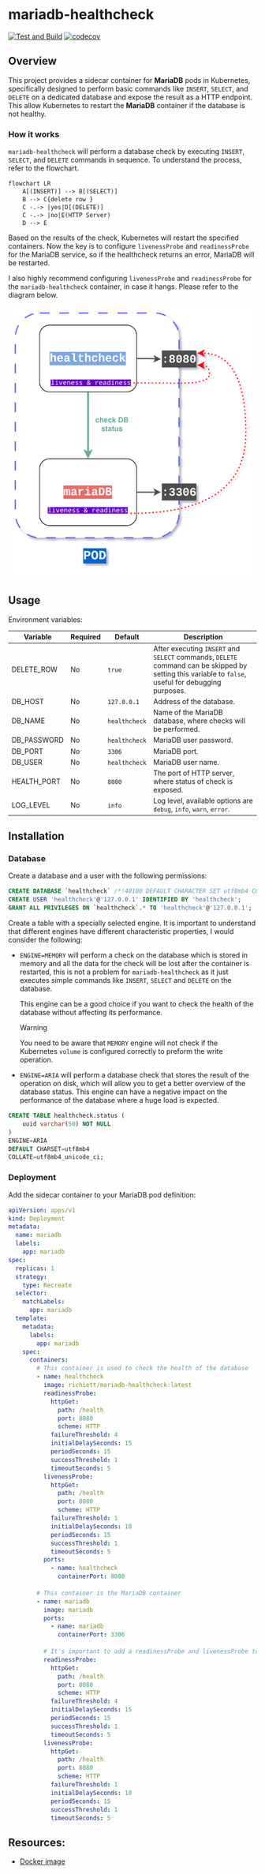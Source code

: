 # mariadb-healthcheck
[![Test and Build](https://github.com/richie-tt/mariadb-healthcheck/actions/workflows/build.yaml/badge.svg?branch=master)](https://github.com/richie-tt/mariadb-healthcheck/actions)
[![codecov](https://codecov.io/gh/richie-tt/mariadb-healthcheck/branch/master/graph/badge.svg)](https://codecov.io/gh/richie-tt/mariadb-healthcheck)

## Overview

This project provides a sidecar container for **MariaDB** pods in Kubernetes, specifically designed to perform basic commands like `INSERT`, `SELECT`, and `DELETE` on a dedicated database and expose the result as a HTTP endpoint. This allow Kubernetes to restart the **MariaDB** container if the database is not healthy.

### How it works

`mariadb-healthcheck` will perform a database check by executing `INSERT`, `SELECT`, and `DELETE` commands in sequence. To understand the process, refer to the flowchart.

```mermaid
flowchart LR
    A[(INSERT)] --> B[(SELECT)]
    B --> C{delete row }
    C -.-> |yes|D[(DELETE)]
    C -.-> |no|E(HTTP Server)
    D --> E
```

Based on the results of the check, Kubernetes will restart the specified containers. Now the key is to configure `livenessProbe` and `readinessProbe` for the MariaDB service,
so if the healthcheck returns an error, MariaDB will be restarted.

I also highly recommend configuring `livenessProbe` and `readinessProbe` for the `mariadb-healthcheck` container, in case it hangs. Please refer to the diagram below.

![liveness_and_readiness](./assets/liveness_and_readiness.svg)

## Usage

Environment variables:

| Variable    | Required | Default       | Description                                                                                                                                         |
| ----------- | -------- | ------------- | --------------------------------------------------------------------------------------------------------------------------------------------------- |
| DELETE_ROW  | No       | `true`        | After executing `INSERT` and `SELECT` commands, `DELETE` command can be skipped by setting this variable to `false`, useful for debugging purposes. |
| DB_HOST     | No       | `127.0.0.1`   | Address of the database.                                                                                                                            |
| DB_NAME     | No       | `healthcheck` | Name of the MariaDB database, where checks will be performed.                                                                                       |
| DB_PASSWORD | No       | `healthcheck` | MariaDB user password.                                                                                                                              |
| DB_PORT     | No       | `3306`        | MariaDB port.                                                                                                                                       |
| DB_USER     | No       | `healthcheck` | MariaDB user name.                                                                                                                                  |
| HEALTH_PORT | No       | `8080`        | The port of HTTP server, where status of check is exposed.                                                                                          |
| LOG_LEVEL   | No       | `info`        | Log level, available options are `debug`, `info`, `warn`, `error`.                                                                                  |


## Installation

### Database

Create a database and a user with the following permissions:

```sql
CREATE DATABASE `healthcheck` /*!40100 DEFAULT CHARACTER SET utf8mb4 COLLATE utf8mb4_unicode_ci */;
CREATE USER 'healthcheck'@'127.0.0.1' IDENTIFIED BY 'healthcheck';
GRANT ALL PRIVILEGES ON `healthcheck`.* TO 'healthcheck'@'127.0.0.1';
```

Create a table with a specially selected engine. It is important to understand that different engines have different characteristic properties, I would consider the following:

- `ENGINE=MEMORY` will perform a check on the database which is stored in memory and all the data for the check will be lost after the container is restarted,
  this is not a problem for `mariadb-healthcheck` as it just executes simple commands like `INSERT`, `SELECT` and `DELETE` on the database.

  This engine can be a good choice if you want to check the health of the database without affecting its performance.

  > [!WARNING]
  >  You need to be aware that `MEMORY` engine will not check if the Kubernetes `volume` is configured correctly to preform the write operation.

- `ENGINE=ARIA` will perform a database check that stores the result of the operation on disk, which will allow you to get a better overview of the database status.
  This engine can have a negative impact on the performance of the database where a huge load is expected.


```sql
CREATE TABLE healthcheck.status (
	uuid varchar(50) NOT NULL
)
ENGINE=ARIA
DEFAULT CHARSET=utf8mb4
COLLATE=utf8mb4_unicode_ci;
```

### Deployment

Add the sidecar container to your MariaDB pod definition:

```yaml
apiVersion: apps/v1
kind: Deployment
metadata:
  name: mariadb
  labels:
    app: mariadb
spec:
  replicas: 1
  strategy:
    type: Recreate
  selector:
    matchLabels:
      app: mariadb
  template:
    metadata:
      labels:
        app: mariadb
    spec:
      containers:
        # This container is used to check the health of the database
        - name: healthcheck
          image: richiett/mariadb-healthcheck:latest
          readinessProbe:
            httpGet:
              path: /health
              port: 8080
              scheme: HTTP
            failureThreshold: 4
            initialDelaySeconds: 15
            periodSeconds: 15
            successThreshold: 1
            timeoutSeconds: 5
          livenessProbe:
            httpGet:
              path: /health
              port: 8080
              scheme: HTTP
            failureThreshold: 1
            initialDelaySeconds: 10
            periodSeconds: 15
            successThreshold: 1
            timeoutSeconds: 5
          ports:
            - name: healthcheck
              containerPort: 8080

        # This container is the MariaDB container
        - name: mariadb
          image: mariadb
          ports:
            - name: mariadb
              containerPort: 3306

          # It's important to add a readinessProbe and livenessProbe to the MariaDB container, which points to the healthcheck container.
          readinessProbe:
            httpGet:
              path: /health
              port: 8080
              scheme: HTTP
            failureThreshold: 4
            initialDelaySeconds: 15
            periodSeconds: 15
            successThreshold: 1
            timeoutSeconds: 5
          livenessProbe:
            httpGet:
              path: /health
              port: 8080
              scheme: HTTP
            failureThreshold: 1
            initialDelaySeconds: 10
            periodSeconds: 15
            successThreshold: 1
            timeoutSeconds: 5
```

## Resources:

- [Docker image](https://hub.docker.com/r/richiett/mariadb-healthcheck)
